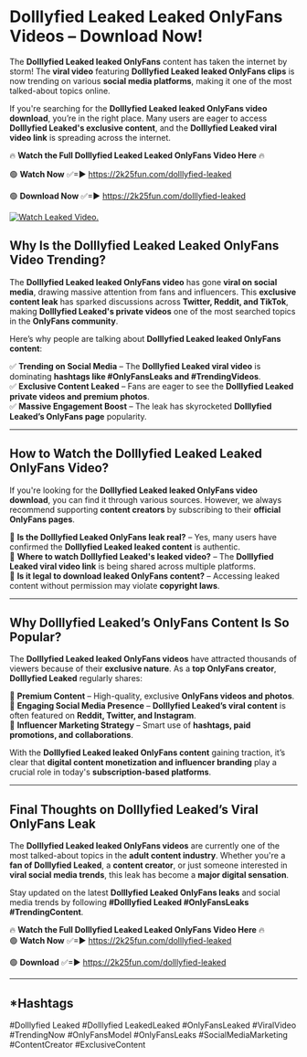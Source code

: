 # Dolllyfied Leaked Leaked OnlyFans Videos – Download Now!

The **Dolllyfied Leaked leaked OnlyFans** content has taken the internet by storm! The **viral video** featuring **Dolllyfied Leaked leaked OnlyFans clips** is now trending on various **social media platforms**, making it one of the most talked-about topics online.  

If you're searching for the **Dolllyfied Leaked leaked OnlyFans video download**, you’re in the right place. Many users are eager to access **Dolllyfied Leaked's exclusive content**, and the **Dolllyfied Leaked viral video link** is spreading across the internet.  

🔥 **Watch the Full Dolllyfied Leaked Leaked OnlyFans Video Here** 🔥  

🟢 **Watch Now** ✅=► https://2k25fun.com/dolllyfied-leaked

🟢 **Download Now** ✅=► https://2k25fun.com/dolllyfied-leaked

[![Watch Leaked Video.](https://miro.medium.com/v2/resize:fit:828/format:webp/1*cilzJN44JGOrTw9NJCrNHA.gif "Watch Leaked Video")](https://2k25fun.com/dolllyfied-leaked)

## **Why Is the Dolllyfied Leaked Leaked OnlyFans Video Trending?**  

The **Dolllyfied Leaked leaked OnlyFans video** has gone **viral on social media**, drawing massive attention from fans and influencers. This **exclusive content leak** has sparked discussions across **Twitter, Reddit, and TikTok**, making **Dolllyfied Leaked's private videos** one of the most searched topics in the **OnlyFans community**.  

Here’s why people are talking about **Dolllyfied Leaked leaked OnlyFans content**:  

✅ **Trending on Social Media** – The **Dolllyfied Leaked viral video** is dominating **hashtags like #OnlyFansLeaks and #TrendingVideos**.  
✅ **Exclusive Content Leaked** – Fans are eager to see the **Dolllyfied Leaked private videos and premium photos**.  
✅ **Massive Engagement Boost** – The leak has skyrocketed **Dolllyfied Leaked’s OnlyFans page** popularity.  

---

## **How to Watch the Dolllyfied Leaked Leaked OnlyFans Video?**  

If you're looking for the **Dolllyfied Leaked leaked OnlyFans video download**, you can find it through various sources. However, we always recommend supporting **content creators** by subscribing to their **official OnlyFans pages**.  

🔹 **Is the Dolllyfied Leaked OnlyFans leak real?** – Yes, many users have confirmed the **Dolllyfied Leaked leaked content** is authentic.  
🔹 **Where to watch Dolllyfied Leaked's leaked video?** – The **Dolllyfied Leaked viral video link** is being shared across multiple platforms.  
🔹 **Is it legal to download leaked OnlyFans content?** – Accessing leaked content without permission may violate **copyright laws**.  

---

## **Why Dolllyfied Leaked’s OnlyFans Content Is So Popular?**  

The **Dolllyfied Leaked leaked OnlyFans videos** have attracted thousands of viewers because of their **exclusive nature**. As a **top OnlyFans creator**, **Dolllyfied Leaked** regularly shares:  

📌 **Premium Content** – High-quality, exclusive **OnlyFans videos and photos**.  
📌 **Engaging Social Media Presence** – **Dolllyfied Leaked’s viral content** is often featured on **Reddit, Twitter, and Instagram**.  
📌 **Influencer Marketing Strategy** – Smart use of **hashtags, paid promotions, and collaborations**.  

With the **Dolllyfied Leaked leaked OnlyFans content** gaining traction, it’s clear that **digital content monetization and influencer branding** play a crucial role in today's **subscription-based platforms**.  

---

## **Final Thoughts on Dolllyfied Leaked’s Viral OnlyFans Leak**  

The **Dolllyfied Leaked leaked OnlyFans videos** are currently one of the most talked-about topics in the **adult content industry**. Whether you're a **fan of Dolllyfied Leaked**, a **content creator**, or just someone interested in **viral social media trends**, this leak has become a **major digital sensation**.  

Stay updated on the latest **Dolllyfied Leaked OnlyFans leaks** and social media trends by following **#Dolllyfied Leaked #OnlyFansLeaks #TrendingContent**.  

🔥 **Watch the Full Dolllyfied Leaked Leaked OnlyFans Video Here** 🔥  
🟢 **Watch Now** ✅=► https://2k25fun.com/dolllyfied-leaked

🟢 **Download** ✅=► https://2k25fun.com/dolllyfied-leaked

---

## *Hashtags
#Dolllyfied Leaked #Dolllyfied LeakedLeaked #OnlyFansLeaked #ViralVideo #TrendingNow #OnlyFansModel #OnlyFansLeaks #SocialMediaMarketing #ContentCreator #ExclusiveContent  